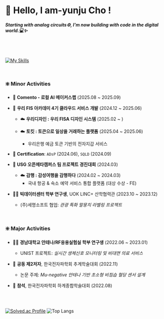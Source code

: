 # 🫧 Hello, I am-yunju Cho !
##### *Starting with analog circuits⚙️, I'm now building with code in the digital world.💻✨*

<br>
<br>

[![My Skills](https://skillicons.dev/icons?i=cpp,ts,js,react,mysql,java,python&theme=light&perline=7)](https://skillicons.dev)

<br>

### ❇️ Minor Activities
- 🧩 **Comento - 로컬 AI 메이커스랩** (2025.08 ~ 2025.09)

- 🧩 **우리 FIS 아카데미 4기 클라우드 서비스 개발** (2024.12 ~ 2025.06)
  - ☁️ **우리디자인 : 우리 FISA 디자인 시스템** (2025.02 ~ )

  - ☁️ **토킷 : 토큰으로 일상을 거래하는 플랫폼** (2025.04 ~ 2025.06)
    - 우리은행 예금 토큰 기반의 전자지갑 서비스

- 🧩 **Certification**: `ADsP` (2024.06), `SQLD` (2024.09)
  
- 🧩 **USG 오픈메타캠퍼스 팀 프로젝트 경진대회** (2024.03)
  - ☁️ **감행 : 감성여행을 감행하다** (2024.02 ~ 2024.03)
    - 국내 항공 & 숙소 예약 서비스 통합 플랫폼 (대상 수상 - FE)
    
- 🧑‍🔬 **빅데이터센터 학부 연구생**, UOK LINC+ 산학협력관 (2023.10 ~ 2023.12)  
  - (주)세명소프트 협업: *관광 특화 말뭉치 라벨링 프로젝트*

<br>

### ❇️ Major Activities

- 🧑‍🔬 **경남대학교 안테나/RF응용실험실 학부 연구생** (2022.06 ~ 2023.01)  
  - UNIST 프로젝트: *실시간 생체신호 모니터링 및 비대면 의료 서비스*
    
- 📄 **공동 제2저자**, 한국전자파학회 추계학술대회 (2022.11)  
  - 논문 주제: *Mu-negative 안테나 기반 초소형 비침습 혈당 센서 설계*
    
- 📄 **참석**, 한국전자파학회 하계종합학술대회 (2022.08)

<br>


<br>

[![Solved.ac Profile](http://mazassumnida.wtf/api/generate_badge?boj=amy8883)](https://solved.ac/amy8883)
![Top Langs](https://github-readme-stats.vercel.app/api/top-langs/?username=iamyuunzo&layout=compact)

